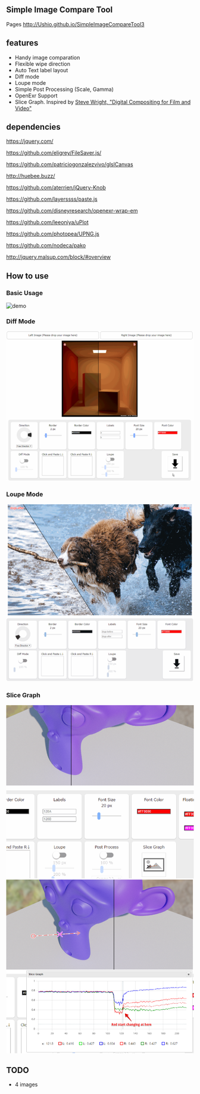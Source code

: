 ## Simple Image Compare Tool
Pages
http://Ushio.github.io/SimpleImageCompareTool3

## features 
- Handy image comparation
- Flexible wipe direction
- Auto Text label layout
- Diff mode
- Loupe mode
- Simple Post Processing (Scale, Gamma)
- OpenExr Support
- Slice Graph. Inspired by [Steve Wright, "Digital Compositing for Film and Video"](https://www.amazon.co.jp/Digital-Compositing-Film-Video-Production-ebook/dp/B088NMQHT9/ref=tmm_kin_swatch_0?_encoding=UTF8&qid=&sr=)

## dependencies 
https://jquery.com/

https://github.com/eligrey/FileSaver.js/

https://github.com/patriciogonzalezvivo/glslCanvas

http://huebee.buzz/

https://github.com/aterrien/jQuery-Knob

https://github.com/layerssss/paste.js

https://github.com/disneyresearch/openexr-wrap-em

https://github.com/leeoniya/uPlot

https://github.com/photopea/UPNG.js

https://github.com/nodeca/pako

http://jquery.malsup.com/block/#overview

## How to use
### Basic Usage
![demo](demo.gif)

### Diff Mode
![demo](demo-diff.gif)

### Loupe Mode
![demo](demo-loupe.gif)

### Slice Graph
![demo](demo-slice.gif)
![demo](demo-slice.png)

## TODO
- 4 images
